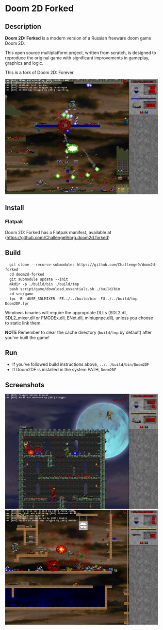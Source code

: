 # Doom 2D Forked

## Description
**Doom 2D: Forked** is a modern version of a Russian freeware doom game Doom 2D.

This open source multiplatform project, written from scratch, is designed to reproduce the original game with significant
improvements in gameplay, graphics and logic.

This is a fork of Doom 2D: Forever.

![MegaDM](docs/images/screenshots/screenshot-megadm.png)

## Install

### Flatpak
Doom 2D: Forked has a Flatpak manifest, available at (https://github.com/Challenge9/org.doom2d.forked)

## Build
```
  git clone --recurse-submodules https://github.com/Challenge9/doom2d-forked
  cd doom2d-forked
  git submodule update --init
  mkdir -p ./build/bin ./build/tmp
  bash script/game/download_essentials.sh ./build/bin
  cd src/game
  fpc -B -dUSE_SDLMIXER -FE../../build/bin -FU../../build/tmp Doom2DF.lpr
```

Windows binaries will require the appropriate DLLs (SDL2.dll, SDL2_mixer.dll or
FMODEx.dll, ENet.dll, miniupnpc.dll), unless you choose to static link them.

**NOTE** Remember to clear the cache directory (`build/tmp` by default) after you've built the game!

## Run
- If you've followed build instructions above, `../../build/bin/Doom2DF`
- If Doom2DF is installed in the system PATH, `Doom2DF`

## Screenshots
![Castlevania.wad](docs/images/screenshots/screenshot-castlevania.png)
![Prikolsoft.wad](docs/images/screenshots/screenshot-prikolsoft.png)